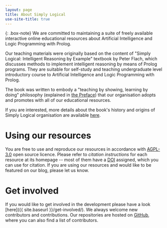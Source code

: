 ```yaml
---
layout: page
title: About Simply Logical
use-site-title: true
---
```



{: .box-note}
We are committed to maintaining a suite of freely available interactive online educational resources about Artificial Intelligence and Logic Programming with Prolog.
<!--Mission statement-->

Our teaching materials were originally based on the content of "Simply Logical: Intelligent Reasoning by Example" textbook by Peter Flach, which discusses methods to implement intelligent reasoning by means of Prolog programs. They are suitable for self-study and teaching undergraduate level introductory course to Artificial Intelligence and Logic Programming with Prolog.

 The book was written to embody a "teaching by showing, learning by doing" philosophy (explained in [the Preface](https://book.simply-logical.space/#style-of-presentation)) that our organisation adopts and promotes with all of our educational resources.

If you are interested, more details about the book's history and origins of Simply Logical organisation are available [here](https://book.simply-logical.space/about.html#history).


# Using our resources #
<!--Copyright statement-->
You are free to use and reproduce our resources in accordance with [AGPL-3.0](https://www.gnu.org/licenses/agpl-3.0.en.html) open source licence. Please refer to *citation instructions* for each resource at its homepage -- most of them have a [DOI](https://en.wikipedia.org/wiki/Digital_object_identifier) assigned, which you can use for citation. If you are using our resources and would like to be featured on our blog, please let us know.

# Get involved #
If you would like to get involved in the development please have a look [here]({{ site.baseurl }}/get-involved/). We always welcome new contributors and contributions. Our repositories are hosted on [GitHub](https://github.com/simply-logical), where you can also find a list of contributors.
